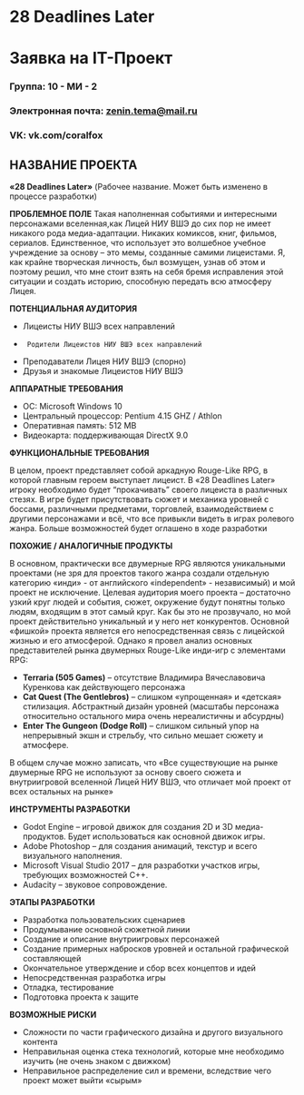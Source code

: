 # 28 Deadlines Later #
# Заявка на IT-Проект

### Группа: 10 - МИ - 2
### Электронная почта: zenin.tema@mail.ru
### VK: vk.com/coralfox

## НАЗВАНИЕ ПРОЕКТА ##
 **«28 Deadlines Later»** 
(Рабочее название. Может быть изменено в процессе разработки) 

**ПРОБЛЕМНОЕ ПОЛЕ**
Такая наполненная событиями и интересными персонажами вселенная,как Лицей НИУ ВШЭ до сих пор не имеет никакого рода медиа-адаптации. Никаких комиксов, книг, фильмов, сериалов. Единственное, что использует это волшебное учебное учреждение за основу – это мемы, созданные самими лицеистами. 
Я, как крайне творческая личность, был возмущен, узнав об этом и поэтому решил, что мне стоит взять на себя бремя исправления этой ситуации и создать историю, способную передать всю атмосферу Лицея. 

**ПОТЕНЦИАЛЬНАЯ АУДИТОРИЯ**
*    Лицеисты НИУ ВШЭ всех направлений
*	   Родители Лицеистов НИУ ВШЭ всех направлений
*    Преподаватели Лицея НИУ ВШЭ (спорно)
*    Друзья и знакомые Лицеистов НИУ ВШЭ

**АППАРАТНЫЕ ТРЕБОВАНИЯ**

*    OC: Microsoft Windows 10
*    Центральный процессор: Pentium 4.15 GHZ / Athlon
*    Оперативная память: 512 MB
*    Видеокарта: поддерживающая DirectX 9.0
 
**ФУНКЦИОНАЛЬНЫЕ ТРЕБОВАНИЯ**

В целом, проект представляет собой аркадную Rouge-Like RPG, в которой главным героем выступает лицеист. 
В «28 Deadlines Later» игроку необходимо будет “прокачивать” своего лицеиста в различных стезях.
В игре будет присутствовать сюжет и механика уровней с боссами, различными предметами, торговлей, взаимодействием с другими персонажами и всё, что все привыкли видеть в играх ролевого жанра.
Больше возможностей будет оглашено в ходе разработки

**ПОХОЖИЕ / АНАЛОГИЧНЫЕ ПРОДУКТЫ**

В основном, практически все двумерные RPG являются уникальными проектами (не зря для проектов такого жанра создали отдельную категорию «инди» - от английского «independent» - независимый) и мой проект не исключение. Целевая аудитория моего проекта – достаточно узкий круг людей и события, сюжет, окружение будут понятны только людям, входящим в этот самый круг.
Как бы это не прозвучало, но мой проект действительно уникальный и у него нет конкурентов. 
Основной «фишкой» проекта является его непосредственная связь с лицейской жизнью и его атмосферой.
Однако я провел анализ основных представителей рынка двумерных Rouge-Like инди-игр с элементами RPG:
*    **Terraria (505 Games)** –  отсутствие Владимира Вячеславовича Куренкова как действующего персонажа
*    **Cat Quest (The Gentlebros)** –  слишком «упрощенная» и «детская» стилизация. Абстрактный дизайн уровней (масштабы 	           персонажа относительно остального мира очень нереалистичны и абсурдны) 
*    **Enter The Gungeon (Dodge Roll)** – слишком сильный упор на непрерывный экшн и стрельбу, что сильно мешает сюжету и атмосфере.

В общем случае можно записать, что «Все существующие на рынке двумерные RPG не используют за основу своего сюжета и внутриигровой вселенной Лицей НИУ ВШЭ, что отличает мой проект от всех остальных на рынке»

**ИНСТРУМЕНТЫ РАЗРАБОТКИ**
*    Godot Engine – игровой движок для создания 2D и 3D медиа-продуктов. Будет использоваться как основной движок игры.
*    Adobe Photoshop – для создания анимаций, текстур и всего визуального наполнения.
*    Microsoft Visual Studio 2017 – для разработки участков игры, требующих возможностей C++.
*    Audacity – звуковое сопровождение.

**ЭТАПЫ РАЗРАБОТКИ**
*    Разработка пользовательских сценариев
*    Продумывание основной сюжетной линии
*    Создание и описание внутриигровых персонажей
*    Создание примерных набросков уровней и остальной графической составляющей
*    Окончательное утверждение и сбор всех концептов и идей
*    Непосредственная разработка игры 
*    Отладка, тестирование
*    Подготовка проекта к защите




**ВОЗМОЖНЫЕ РИСКИ**
*    Сложности по части графического дизайна и другого визуального контента
*    Неправильная оценка стека технологий, которые мне необходимо изучить (не очень знаком с движком)
*    Неправильное распределение сил и времени, вследствие чего проект может выйти «сырым» 

